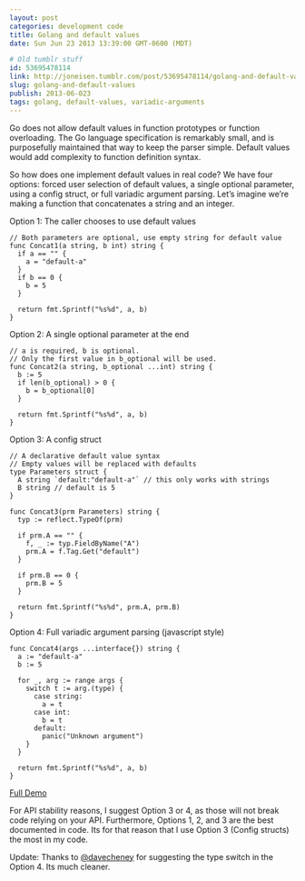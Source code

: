 ```yaml
---
layout: post
categories: development code
title: Golang and default values
date: Sun Jun 23 2013 13:39:00 GMT-0600 (MDT)

# Old tumblr stuff
id: 53695478114
link: http://joneisen.tumblr.com/post/53695478114/golang-and-default-values
slug: golang-and-default-values
publish: 2013-06-023
tags: golang, default-values, variadic-arguments
---
```



Go does not allow default values in function prototypes or function
overloading. The Go language specification is remarkably small, and is
purposefully maintained that way to keep the parser simple. Default
values would add complexity to function definition syntax.

So how does one implement default values in real code? We have four
options: forced user selection of default values, a single optional
parameter, using a config struct, or full variadic argument parsing.
Let’s imagine we’re making a function that concatenates a string and an
integer.

Option 1: The caller chooses to use default values

    // Both parameters are optional, use empty string for default value
    func Concat1(a string, b int) string {
      if a == "" {
        a = "default-a"
      }
      if b == 0 {
        b = 5
      }

      return fmt.Sprintf("%s%d", a, b)
    }

Option 2: A single optional parameter at the end

    // a is required, b is optional.
    // Only the first value in b_optional will be used.
    func Concat2(a string, b_optional ...int) string {
      b := 5
      if len(b_optional) > 0 {
        b = b_optional[0]
      }

      return fmt.Sprintf("%s%d", a, b)
    }

Option 3: A config struct

    // A declarative default value syntax
    // Empty values will be replaced with defaults
    type Parameters struct {
      A string `default:"default-a"` // this only works with strings
      B string // default is 5
    }

    func Concat3(prm Parameters) string {
      typ := reflect.TypeOf(prm)

      if prm.A == "" {
        f, _ := typ.FieldByName("A")
        prm.A = f.Tag.Get("default")
      }

      if prm.B == 0 {
        prm.B = 5
      }

      return fmt.Sprintf("%s%d", prm.A, prm.B)
    }

Option 4: Full variadic argument parsing (javascript style)

    func Concat4(args ...interface{}) string {
      a := "default-a"
      b := 5

      for _, arg := range args {
        switch t := arg.(type) {
          case string:
            a = t
          case int:
            b = t
          default:
            panic("Unknown argument")
        }
      }

      return fmt.Sprintf("%s%d", a, b)
    }

[Full Demo](http://play.golang.org/p/VVA4i6l1W4)

For API stability reasons, I suggest Option 3 or 4, as those will not
break code relying on your API. Furthermore, Options 1, 2, and 3 are the
best documented in code. Its for that reason that I use Option 3 (Config
structs) the most in my code.

Update: Thanks to [@davecheney](https://twitter.com/davecheney) for
suggesting the type switch in the Option 4. Its much cleaner.

